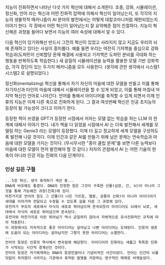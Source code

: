 지능이 진화하면서 나타난 다섯 가지 혁신에 대해서 소개한다.
조종, 강화, 시뮬레이션, 정신화, 언어 라는 혁신과 어떤 진화적 압력에 의해서 혁신이 일어났는지,
또 각각의 지능의 생물학적 매카니즘이 AI 분야의 발전에서는 어떻게 데칼코마니처럼 재현되었는지 이야기 한다.
각 장에서 어떤 혁신이 일어났는지 잘 요약해준 점이 친절하다.
지능이 혁신해온 과정을 들어다 보면서 지능의 여러 속성에 대해서 알 수 있다. 

다음 혁신이 있기위해선 반드시 그전의 혁신이 있었고 사라지지 않고 지금도 우리의 뇌에 존재하고 있다는 사실이 흥미롭다.
예를 들면 우리는 여전히 기저핵을 중심으로 강화학습과(도파민이 신뢰할당 문제 해결에 사용되고 기저핵은 도파민 분비를 극대화 하는 행동을 반복하도록 학습한다.)
새 겉질의 시뮬레이션을 능력을 활용한 모델 기반 강화학습, 각각 장단이 있는 두가지 메카니즘을 모두 사용한다. (생각에 관한 생각에서 시스템1 시스템2 로 설명되었다.)

정신화(mentalizing) 혁신을 통해서 자기 자신의 마음에 대한 모델을 만들고 이를 통해 자기자신과 타인의 마음에 대해서 시뮬레이션을 할 수 있게 되었고,
이를 통해 마침내 마지막 혁신인 언어로 나아간다. 
언어를 통해서 아이디어를 축적할 수 있게 되면서 이제 인류의 지능은 이제 다른 축으로 진화하게 된다. 
그 결과 여섯번째 혁신은 인공 초지능의 등장이 될 가능성이 크다고 이야기 한다.

등장한 책이 쓰였을 GPT가 등장한 시점에서 저자는 모델 없는 학습을 하는 LLM 의 한계에 대해서 이야기 한다. 
내가 책을 다 읽었을 시점에서 AI 는 더욱 발전해서 세계를 모델링 하는 Genie3 라는 모델이 등장했다.
이제 더 길고 정교하게 세계 모델을 구성하도록 발전해 나갈 것이다.
이제 인간과 같은 AI를 만들기 위해 남은 문제는 연속학습과 마음에 대한 모델을 가지는 것이다. 
(무시무시한 "종이 클립 문제"를 보면 다른 능력보다 마음에 대한 모델이 먼저 발전해야 할 것 같다.)
저자의 관점에서 AI 는 어떤 기술의 한 축이 아니라 인강 지능 진화의 다음 단계이다.

### 인상 깊은 구절
```
...5장 혁신, 생각 축적하기 섹션 중...
DNA에 비유해도 좋겠다. DNA의 진정한 힘은 그것이 구축한 산물(심장, 간, 뇌)이 아니라 그것을 통해 가능해진 과정(진화)에 있다.
마찬가지로 언어의 힘도 그 산물(더 나은 가르침, 협동, 공통의 신화)이 아니라 아이디어가 세대를 이어가며 전달되고 수정될 수 있도록 길을 터준 그 과정에 있다.
유전자가 부모의 세포에서 자식의 세포로 뛰어넘으며 존속되듯이 아이디어도 뇌에서 뇌로, 세대에서 자식의 세포로 뛰어넘으며 존속된다. 
유전자와 마찬가지로 이런 뛰어넘기 역시 균일하지 않아서 자체적으로 유사진화적인 규칙에 따라 작동한다. 
이 과정에서도 지속적으로 좋은 아이디어는 살아남고 나쁜 아이디어는 도태된다. 인류의 생존에 도움이 되는 아이디어는 살아남지만 그렇지 못한 아이디어는 소멸한다.
...
언어의 등장은 인류의 역사에서 변곡점에 해당한다. 아이디어의 진화라는 새롭고 독특한 진화가 시작되는 시간적 경계선인 것이다.
언어의 등장은 자기복제하는 DNA의 등장만큼이나 기념비적인 사건이었다. 언어는 인간의 뇌를 덧없이 차자왔다 사라지는 기관에서 축적된 발명을 저장하는 영구적인 매체로 바꿔놓았다.
  
```